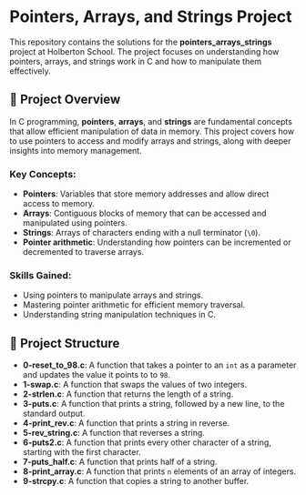 # Pointers, Arrays, and Strings Project

This repository contains the solutions for the **pointers_arrays_strings** project at Holberton School. The project focuses on understanding how pointers, arrays, and strings work in C and how to manipulate them effectively.

## 📝 Project Overview

In C programming, **pointers**, **arrays**, and **strings** are fundamental concepts that allow efficient manipulation of data in memory. This project covers how to use pointers to access and modify arrays and strings, along with deeper insights into memory management.

### Key Concepts:
- **Pointers**: Variables that store memory addresses and allow direct access to memory.
- **Arrays**: Contiguous blocks of memory that can be accessed and manipulated using pointers.
- **Strings**: Arrays of characters ending with a null terminator (`\0`).
- **Pointer arithmetic**: Understanding how pointers can be incremented or decremented to traverse arrays.
  
### Skills Gained:
- Using pointers to manipulate arrays and strings.
- Mastering pointer arithmetic for efficient memory traversal.
- Understanding string manipulation techniques in C.

## 📂 Project Structure

- **0-reset_to_98.c**: A function that takes a pointer to an `int` as a parameter and updates the value it points to to `98`.
- **1-swap.c**: A function that swaps the values of two integers.
- **2-strlen.c**: A function that returns the length of a string.
- **3-puts.c**: A function that prints a string, followed by a new line, to the standard output.
- **4-print_rev.c**: A function that prints a string in reverse.
- **5-rev_string.c**: A function that reverses a string.
- **6-puts2.c**: A function that prints every other character of a string, starting with the first character.
- **7-puts_half.c**: A function that prints half of a string.
- **8-print_array.c**: A function that prints `n` elements of an array of integers.
- **9-strcpy.c**: A function that copies a string to another buffer.
